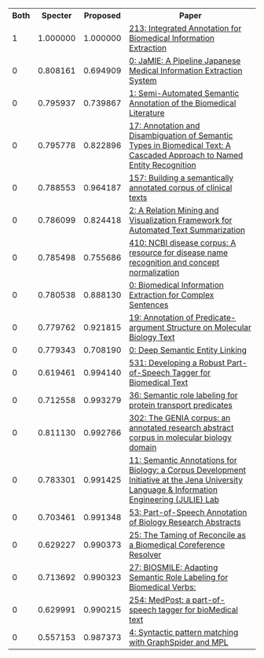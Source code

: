 <html><table><tr>
<th>Both</th>
<th>Specter</th>
<th>Proposed</th>
<th>Paper</th>
</tr>
<tr>
<td>1</td>
<td>1.000000</td>
<td>1.000000</td>
<td><a href="https://www.semanticscholar.org/paper/ac5fde6006f9aada3e98adfda001e92343912f13">213: Integrated Annotation for Biomedical Information Extraction</a></td>
</tr>
<tr>
<td>0</td>
<td>0.808161</td>
<td>0.694909</td>
<td><a href="https://www.semanticscholar.org/paper/4695c926168e4b4638d52609625e8dd7f470303a">0: JaMIE: A Pipeline Japanese Medical Information Extraction System</a></td>
</tr>
<tr>
<td>0</td>
<td>0.795937</td>
<td>0.739867</td>
<td><a href="https://www.semanticscholar.org/paper/313d2c99ebf6345320a5cb99e358a06d0eed6860">1: Semi-Automated Semantic Annotation of the Biomedical Literature</a></td>
</tr>
<tr>
<td>0</td>
<td>0.795778</td>
<td>0.822896</td>
<td><a href="https://www.semanticscholar.org/paper/db47dd21018e42d943b316d787955ea8b1d6849b">17: Annotation and Disambiguation of Semantic Types in Biomedical Text: A Cascaded Approach to Named Entity Recognition</a></td>
</tr>
<tr>
<td>0</td>
<td>0.788553</td>
<td>0.964187</td>
<td><a href="https://www.semanticscholar.org/paper/36d5f5ce607dae2d301408c34627d74337ee862e">157: Building a semantically annotated corpus of clinical texts</a></td>
</tr>
<tr>
<td>0</td>
<td>0.786099</td>
<td>0.824418</td>
<td><a href="https://www.semanticscholar.org/paper/de510e4990161faa294bbd0e873bb3dc77388e53">2: A Relation Mining and Visualization Framework for Automated Text Summarization</a></td>
</tr>
<tr>
<td>0</td>
<td>0.785498</td>
<td>0.755686</td>
<td><a href="https://www.semanticscholar.org/paper/696753d59185436ec95ecf3021c413f353be4874">410: NCBI disease corpus: A resource for disease name recognition and concept normalization</a></td>
</tr>
<tr>
<td>0</td>
<td>0.780538</td>
<td>0.888130</td>
<td><a href="https://www.semanticscholar.org/paper/39efeea10bd9261bf57581a3183abb80bd230428">0: Biomedical Information Extraction for Complex Sentences</a></td>
</tr>
<tr>
<td>0</td>
<td>0.779762</td>
<td>0.921815</td>
<td><a href="https://www.semanticscholar.org/paper/9e781d5aa07cd3be1c6cf16d1845b50be28a8499">19: Annotation of Predicate-argument Structure on Molecular Biology Text</a></td>
</tr>
<tr>
<td>0</td>
<td>0.779343</td>
<td>0.708190</td>
<td><a href="https://www.semanticscholar.org/paper/de95d64106444ca5df1642f055e6780a93fdce83">0: Deep Semantic Entity Linking</a></td>
</tr>
<tr>
<td>0</td>
<td>0.619461</td>
<td>0.994140</td>
<td><a href="https://www.semanticscholar.org/paper/f14e2659103392d63a266effe9e587e0586097b7">531: Developing a Robust Part-of-Speech Tagger for Biomedical Text</a></td>
</tr>
<tr>
<td>0</td>
<td>0.712558</td>
<td>0.993279</td>
<td><a href="https://www.semanticscholar.org/paper/d4746729547eb8b9ecc739dc4fca304ec2fe11f5">36: Semantic role labeling for protein transport predicates</a></td>
</tr>
<tr>
<td>0</td>
<td>0.811130</td>
<td>0.992766</td>
<td><a href="https://www.semanticscholar.org/paper/fd268d35d3e3e4d368e94050163fba9ede42ffe2">302: The GENIA corpus: an annotated research abstract corpus in molecular biology domain</a></td>
</tr>
<tr>
<td>0</td>
<td>0.783301</td>
<td>0.991425</td>
<td><a href="https://www.semanticscholar.org/paper/b54ce6a5d2b2a72b4fee9390d5ccead0ac4300ec">11: Semantic Annotations for Biology: a Corpus Development Initiative at the Jena University Language & Information Engineering (JULIE) Lab</a></td>
</tr>
<tr>
<td>0</td>
<td>0.703461</td>
<td>0.991348</td>
<td><a href="https://www.semanticscholar.org/paper/3f753559616ae0ae350fd820b4c5daad7579b636">53: Part-of-Speech Annotation of Biology Research Abstracts</a></td>
</tr>
<tr>
<td>0</td>
<td>0.629227</td>
<td>0.990373</td>
<td><a href="https://www.semanticscholar.org/paper/70dc3fc9b37bdc926f3edd08744c66b1b2752057">25: The Taming of Reconcile as a Biomedical Coreference Resolver</a></td>
</tr>
<tr>
<td>0</td>
<td>0.713692</td>
<td>0.990323</td>
<td><a href="https://www.semanticscholar.org/paper/da04a8232c92cc979131d67730cf2151f2fb770b">27: BIOSMILE: Adapting Semantic Role Labeling for Biomedical Verbs:</a></td>
</tr>
<tr>
<td>0</td>
<td>0.629991</td>
<td>0.990215</td>
<td><a href="https://www.semanticscholar.org/paper/9f21dc30ea0802f4a3a8731c740f078909e31640">254: MedPost: a part-of-speech tagger for bioMedical text</a></td>
</tr>
<tr>
<td>0</td>
<td>0.557153</td>
<td>0.987373</td>
<td><a href="https://www.semanticscholar.org/paper/507308436a16d0dfab57b2076497885257ac8b7b">4: Syntactic pattern matching with GraphSpider and MPL</a></td>
</tr>
</table></html>
